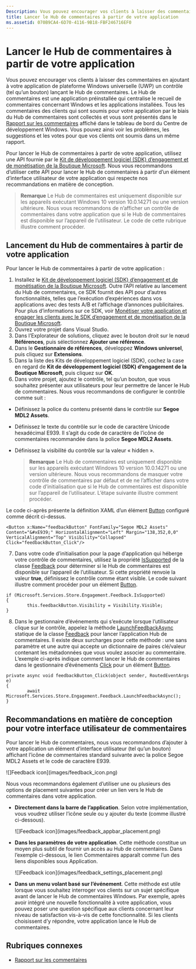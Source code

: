 ```yaml
---
Description: Vous pouvez encourager vos clients à laisser des commentaires en lançant le Hub de commentaires à partir de votre application.
title: Lancer le Hub de commentaires à partir de votre application
ms.assetid: 070B9CA4-6D70-4116-9B18-FBF246716EF0
---
```


# Lancer le Hub de commentaires à partir de votre application

Vous pouvez encourager vos clients à laisser des commentaires en ajoutant à votre application de plateforme Windows universelle (UWP) un contrôle (tel qu’un bouton) lançant le Hub de commentaires. Le Hub de commentaires est une application préinstallée qui centralise le recueil de commentaires concernant Windows et les applications installées. Tous les commentaires des clients qui sont soumis pour votre application par le biais du Hub de commentaires sont collectés et vous sont présentés dans le [Rapport sur les commentaires](../publish/feedback-report.md) affiché dans le tableau de bord du Centre de développement Windows. Vous pouvez ainsi voir les problèmes, les suggestions et les votes pour que vos clients ont soumis dans un même rapport.

Pour lancer le Hub de commentaires à partir de votre application, utilisez une API fournie par le [Kit de développement logiciel (SDK) d’engagement et de monétisation de la Boutique Microsoft](http://aka.ms/store-em-sdk). Nous vous recommandons d’utiliser cette API pour lancer le Hub de commentaires à partir d’un élément d’interface utilisateur de votre application qui respecte nos recommandations en matière de conception.

>**Remarque** Le Hub de commentaires est uniquement disponible sur les appareils exécutant Windows 10 version 10.0.14271 ou une version ultérieure. Nous vous recommandons de n’afficher un contrôle de commentaires dans votre application que si le Hub de commentaires est disponible sur l’appareil de l’utilisateur. Le code de cette rubrique illustre comment procéder.

## Lancement du Hub de commentaires à partir de votre application

Pour lancer le Hub de commentaires à partir de votre application :

1. Installez le [Kit de développement logiciel (SDK) d’engagement et de monétisation de la Boutique Microsoft](http://aka.ms/store-em-sdk). Outre l’API relative au lancement du Hub de commentaires, ce SDK fournit des API pour d’autres fonctionnalités, telles que l’exécution d’expériences dans vos applications avec des tests A/B et l’affichage d’annonces publicitaires. Pour plus d’informations sur ce SDK, voir [Monétiser votre application et engager les clients avec le SDK d’engagement et de monétisation de la Boutique Microsoft](monetize-your-app-with-the-microsoft-store-engagement-and-monetization-sdk.md).
2. Ouvrez votre projet dans Visual Studio.
3. Dans l’Explorateur de solutions, cliquez avec le bouton droit sur le nœud **Références**, puis sélectionnez **Ajouter une référence**.
4. Dans le **Gestionnaire de références**, développez **Windows universel**, puis cliquez sur **Extensions**.
5. Dans la liste des Kits de développement logiciel (SDK), cochez la case en regard de **Kit de développement logiciel (SDK) d’engagement de la Boutique Microsoft**, puis cliquez sur **OK**.
6. Dans votre projet, ajoutez le contrôle, tel qu’un bouton, que vous souhaitez présenter aux utilisateurs pour leur permettre de lancer le Hub de commentaires. Nous vous recommandons de configurer le contrôle comme suit :
  * Définissez la police du contenu présenté dans le contrôle sur **Segoe MDL2 Assets**.
  * Définissez le texte du contrôle sur le code de caractère Unicode hexadécimal E939. Il s’agit du code de caractère de l’icône de commentaires recommandée dans la police **Segoe MDL2 Assets**.
  * Définissez la visibilité du contrôle sur la valeur « hidden ».

    > **Remarque** Le Hub de commentaires est uniquement disponible sur les appareils exécutant Windows 10 version 10.0.14271 ou une version ultérieure. Nous vous recommandons de masquer votre contrôle de commentaires par défaut et de ne l’afficher dans votre code d’initialisation que si le Hub de commentaires est disponible sur l’appareil de l’utilisateur. L’étape suivante illustre comment procéder.

  Le code ci-après présente la définition XAML d’un élément [Button](https://msdn.microsoft.com/library/windows/apps/windows.ui.xaml.controls.button.aspx) configuré comme décrit ci-dessus.
  ```
  <Button x:Name="feedbackButton" FontFamily="Segoe MDL2 Assets" Content="&#xE939;" HorizontalAlignment="Left" Margin="138,352,0,0" VerticalAlignment="Top" Visibility="Collapsed"  Click="feedbackButton_Click"/>
  ```
7. Dans votre code d’initialisation pour la page d’application qui héberge votre contrôle de commentaires, utilisez la propriété [IsSupported](https://msdn.microsoft.com/library/windows/apps/microsoft.services.store.engagement.feedback.issupported.aspx) de la classe [Feedback](https://msdn.microsoft.com/library/windows/apps/microsoft.services.store.engagement.feedback.aspx) pour déterminer si le Hub de commentaires est disponible sur l’appareil de l’utilisateur. Si cette propriété renvoie la valeur **true**, définissez le contrôle comme étant visible. Le code suivant illustre comment procéder pour un élément [Button](https://msdn.microsoft.com/library/windows/apps/windows.ui.xaml.controls.button.aspx).
```
if (Microsoft.Services.Store.Engagement.Feedback.IsSupported)
{
        this.feedbackButton.Visibility = Visibility.Visible;
}
```
8. Dans le gestionnaire d’événements qui s’exécute lorsque l’utilisateur clique sur le contrôle, appelez la méthode [LaunchFeedbackAsync](https://msdn.microsoft.com/library/windows/apps/microsoft.services.store.engagement.feedback.launchfeedbackasync.aspx) statique de la classe [Feedback](https://msdn.microsoft.com/library/windows/apps/microsoft.services.store.engagement.feedback.aspx) pour lancer l’application Hub de commentaires. Il existe deux surcharges pour cette méthode : une sans paramètre et une autre qui accepte un dictionnaire de paires clé/valeur contenant les métadonnées que vous voulez associer au commentaire. L’exemple ci-après indique comment lancer le Hub de commentaires dans le gestionnaire d’événements [Click](https://msdn.microsoft.com/en-us/library/windows/apps/windows.ui.xaml.controls.primitives.buttonbase.click.aspx) pour un élément [Button](https://msdn.microsoft.com/library/windows/apps/windows.ui.xaml.controls.button.aspx).
```
private async void feedbackButton_Click(object sender, RoutedEventArgs e)
{
        await Microsoft.Services.Store.Engagement.Feedback.LaunchFeedbackAsync();
}
```

## Recommandations en matière de conception pour votre interface utilisateur de commentaires

Pour lancer le Hub de commentaires, nous vous recommandons d’ajouter à votre application un élément d’interface utilisateur (tel qu’un bouton) affichant l’icône de commentaires standard suivante avec la police Segoe MDL2 Assets et le code de caractère E939.

![]Feedback icon](images/feedback_icon.png)

Nous vous recommandons également d’utiliser une ou plusieurs des options de placement suivantes pour créer un lien vers le Hub de commentaires dans votre application.
* **Directement dans la barre de l’application**. Selon votre implémentation, vous voudrez utiliser l’icône seule ou y ajouter du texte (comme illustré ci-dessous).

  ![]Feedback icon](images/feedback_appbar_placement.png)

* **Dans les paramètres de votre application**. Cette méthode constitue un moyen plus subtil de fournir un accès au Hub de commentaires. Dans l’exemple ci-dessous, le lien Commentaires apparaît comme l’un des liens disponibles sous Application.

  ![]Feedback icon](images/feedback_settings_placement.png)

* **Dans un menu volant basé sur l’événement**. Cette méthode est utile lorsque vous souhaitez interroger vos clients sur un sujet spécifique avant de lancer le Hub de commentaires Windows. Par exemple, après avoir intégré une nouvelle fonctionnalité à votre application, vous pouvez poser une question spécifique aux clients concernant leur niveau de satisfaction vis-à-vis de cette fonctionnalité. Si les clients choisissent d’y répondre, votre application lance le Hub de commentaires.


## Rubriques connexes

* [Rapport sur les commentaires](../publish/feedback-report.md)


<!--HONumber=Mar16_HO5-->


